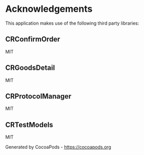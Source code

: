 # Acknowledgements
This application makes use of the following third party libraries:

## CRConfirmOrder

MIT


## CRGoodsDetail

MIT


## CRProtocolManager

MIT


## CRTestModels

MIT

Generated by CocoaPods - https://cocoapods.org
